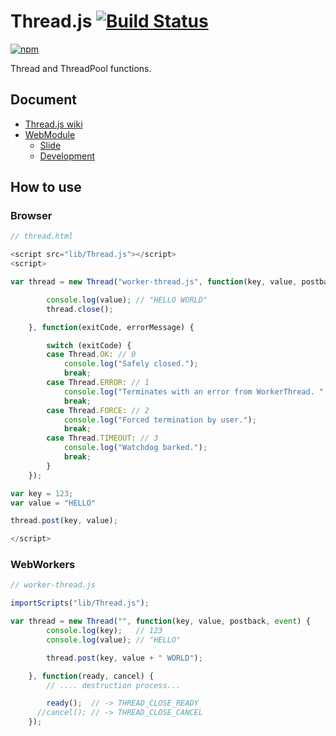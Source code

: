 # Thread.js [![Build Status](https://travis-ci.org/uupaa/Thread.js.png)](http://travis-ci.org/uupaa/Thread.js)

[![npm](https://nodei.co/npm/uupaa.thread.js.png?downloads=true&stars=true)](https://nodei.co/npm/uupaa.thread.js/)

Thread and ThreadPool functions.

## Document

- [Thread.js wiki](https://github.com/uupaa/Thread.js/wiki/Thread)
- [WebModule](https://github.com/uupaa/WebModule)
    - [Slide](http://uupaa.github.io/Slide/slide/WebModule/index.html)
    - [Development](https://github.com/uupaa/WebModule/wiki/Development)

## How to use

### Browser

```js
// thread.html

<script src="lib/Thread.js"></script>
<script>

var thread = new Thread("worker-thread.js", function(key, value, postback, event) {

        console.log(value); // "HELLO WORLD"
        thread.close();

    }, function(exitCode, errorMessage) {

        switch (exitCode) {
        case Thread.OK: // 0
            console.log("Safely closed.");
            break;
        case Thread.ERROR: // 1
            console.log("Terminates with an error from WorkerThread. " + errorMessage);
            break;
        case Thread.FORCE: // 2
            console.log("Forced termination by user.");
            break;
        case Thread.TIMEOUT: // 3
            console.log("Watchdog barked.");
            break;
        }
    });

var key = 123;
var value = "HELLO"

thread.post(key, value);

</script>
```

### WebWorkers

```js
// worker-thread.js

importScripts("lib/Thread.js");

var thread = new Thread("", function(key, value, postback, event) {
        console.log(key);   // 123
        console.log(value); // "HELLO"

        thread.post(key, value + " WORLD");

    }, function(ready, cancel) {
        // .... destruction process...

        ready();  // -> THREAD_CLOSE_READY
      //cancel(); // -> THREAD_CLOSE_CANCEL
    });

```

